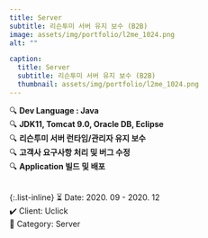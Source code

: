 ```yaml
---
title: Server
subtitle: 리슨투미 서버 유지 보수 (B2B)
image: assets/img/portfolio/l2me_1024.png
alt: ""

caption:
  title: Server
  subtitle: 리슨투미 서버 유지 보수 (B2B)
  thumbnail: assets/img/portfolio/l2me_1024.png
---
```


🔍 <b>Dev Language : Java</b><br>
🔍 <b>JDK11, Tomcat 9.0, Oracle DB, Eclipse</b><br>
🔍 <b>리슨투미 서버 런타임/관리자 유지 보수</b><br>
🔍 <b>고객사 요구사항 처리 및 버그 수정</b><br>
🔍 <b>Application 빌드 및 배포</b><br>
<br>

{:.list-inline}
⏳ Date: 2020. 09 - 2020. 12<br>
✔️ Client: Uclick<br>
📌 Category: Server<br>